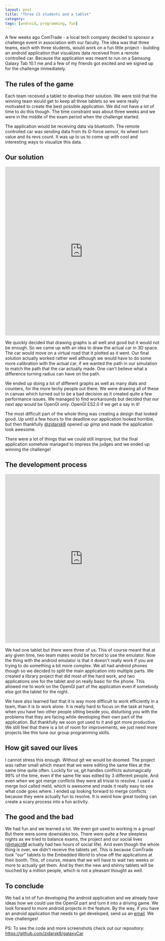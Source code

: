 ```yaml
---
layout: post
title: "Three CS students and a tablet"
category: 
tags: [android, programming, fun]
---
```



A few weeks ago ComTrade - a local tech company decided to sponsor a challenge event in association with our faculty. The idea was that three teams, each with three students, would work on a fun little project - building an android application that visualizes data received from a remote controlled car. Because the application was meant to run on a Samsung Galaxy Tab 10.1 me and a few of my friends got excited and we signed up for the challenge immediately. 

The rules of the game
---------------------

Each team received a tablet to develop their solution. We were told that the winning team would get to keep all three tablets so we were really motivated to create the best possible application. We did not have a lot of time to do this though. The time constraint was about three weeks and we were in the middle of the exam period when the challenge started.

The application would be receiving data via bluetooth. The remote controlled car was sending data from its G-force sensor, its wheel turn value and its revs count. It was up to us to come up with cool and interesting ways to visualize this data.

Our solution
------------

<iframe class="imgur-album" width="100%" height="550" frameborder="0" src="http://imgur.com/a/5YaPM/embed">
</iframe>

We quickly decided that drawing graphs is all well and good but it would not be enough. So we came up with an idea to draw the actual car in 3D space. The car would move on a virtual road that it plotted as it went. Our final solution actually worked rather well although we would have to do some more calibration with the actual car, if we wanted the path in our simulation to match the path that the car actually made. One can't believe what a difference turning radius can have on the path.

We ended up doing a lot of different graphs as well as many dials and counters, for the more techy people out there. We were drawing all of these in canvas which turned out to be a bad decision as it created quite a few performance issues. We managed to find workarounds but decided that our next app would be OpenGl only. OpenGl ES2.0 if we get a say in it!

The most difficult part of the whole thing was creating a design that looked good. Up until a few hours to the deadline our application looked horrible, but then thankfully [@zidarsk8](https://twitter.com/#!/zidarsk8) opened up gimp and made the application look awesome.

There were a lot of things that we could still improve, but the final application somehow managed to impress the judges and we ended up winning the challenge!

The development process
-------------------

<iframe class="imgur-album" width="100%" height="550" frameborder="0" src="http://imgur.com/a/hZCk3/embed">
</iframe>

We had one tablet but there were three of us. This of course meant that at any given time, two team mates would be forced to use the emulator. Now the thing with the android emulator is that it doesn't really work if you are trying to do something a bit more complex. We all had android phones though so we decided to split the main application into multiple parts. We created a library project that did most of the hard work, and two applications one for the tablet and on really basic for the phone. This allowed me to work on the OpenGl part of the application even if somebody else got the tablet for the night.

We have also learned fast that it is way more difficult to work efficiently in a team, than it is to work alone. It is really hard to focus on the task at hand, when you have two other people sitting beside you, disturbing you with the problems that they are facing while developing their own part of the application. But thankfully we soon got used to it and got more productive. We still feel that there is a lot of room for improvements, we just need more projects like this tune our group programming skills.

How git saved our lives
-------------------

I cannot stress this enough. Without git we would be doomed. The project was rather small which meant that we were editing the same files at the same time quite often. Luckily for us, git handles conflicts automagically 99% of the time, even if the same file was edited by 3 different people. And even when we got merge conflicts they were all trivial to resolve. I used a merge tool called meld, which is awesome and made it really easy to see what code goes where. I ended up looking forward to merge conflicts because they were actually fun to resolve. It is weird how great tooling can create a scary process into a fun activity.

The good and the bad
--------------------

We had fun and we learned a lot. We even got used to working in a group! But there were some downsides too. There were quite a few sleepless nights as we tried to balance exams, the project and our social lives ([@majcnM](https://twitter.com/#!/majcnm) actually had two hours of social life). And even though the whole thing is over, we didn't receive the tablets yet. This is because ComTrade took "our" tablets to the Embedded World to show off the applications at their booth. This, of course, means that we will have to wait two weeks or more to actually get them. And by then the new and shinny tablets will be touched by a million people, which is not a pleasant thought as well.

To conclude
----------

We had a lot of fun developing the android application and we already have ideas how we could use the OpenGl part and turn it into a driving game. We look forward to more android projects in the feature. By the way, if you have an android application that needs to get developed, send us an [email](mailto:smotko@smotko.si). We love challenges!

PS: To see the code and more screenshots check out our repository: <https://github.com/zidarsk8/galaxyCar>
